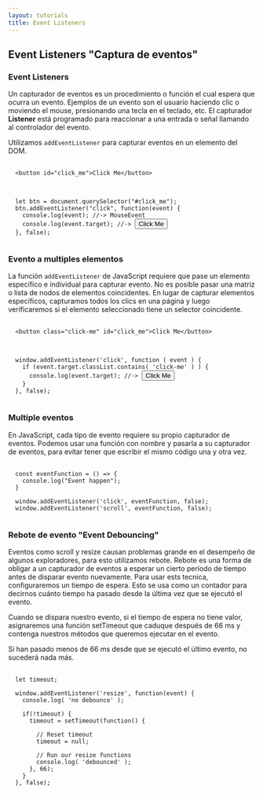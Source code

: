```yaml
---
layout: tutorials
title: Event Listeners
---
```

<h2 class="tutorials-content__sub-title">Event Listeners "Captura de eventos"</h2>

<h3 class="tutorials-content__sub-title">Event Listeners</h3>

<p class="tutorials-content__text">Un capturador de eventos es un procedimiento o función el cual espera que ocurra un evento. Ejemplos de un evento son el usuario haciendo clic o moviendo el mouse, presionando una tecla en el teclado, etc. El capturador <b>Listener</b> está programado para reaccionar a una entrada o señal llamando al controlador del evento.</p>

<p class="tutorials-content__text">Utilizamos <code class="tutorials__code">addEventListener</code> para capturar eventos en un elemento del DOM.</p>

<pre>
  <code class="language-html">
  &#60;button id="click_me"&#62;Click Me&#60;/button&#62;
  </code>
</pre>

<pre>
  <code class="language-javascript">
  let btn = document.querySelector("#click_me");
  btn.addEventListener("click", function(event) {
    console.log(event); //-> MouseEvent
    console.log(event.target); //-> <button id="click_me">Click Me</button>
  }, false);
  </code>
</pre>

<h3 class="tutorials-content__sub-title">Evento a multiples elementos</h3>

<p class="tutorials-content__text">La función <code class="tutorials__code">addEventListener</code> de JavaScript requiere que pase un elemento específico e individual para capturar evento. No es posible pasar una matriz o lista de nodos de elementos coincidentes. En lugar de capturar elementos específicos, capturamos todos los clics en una página y luego verificaremos si el elemento seleccionado tiene un selector coincidente.</p>

<pre>
  <code class="language-html">
  &#60;button class="click-me" id="click_me"&#62;Click Me&#60;/button&#62;
  </code>
</pre>

<pre>
  <code class="language-javascript">
  window.addEventListener('click', function ( event ) {
    if (event.target.classList.contains( 'click-me' ) ) {
      console.log(event.target); //-> <button id="click_me">Click Me</button>
    }
  }, false);
  </code>
</pre>

<h3 class="tutorials-content__sub-title">Multiple eventos</h3>

<p class="tutorials-content__text">En JavaScript, cada tipo de evento requiere su propio capturador de eventos. Podemos usar una función con nombre y pasarla a su capturador de eventos, para evitar tener que escribir el mismo código una y otra vez.</p>

<pre>
  <code class="language-javascript">
  const eventFunction = () => {
    console.log("Event happen");
  }

  window.addEventListener('click', eventFunction, false);
  window.addEventListener('scroll', eventFunction, false);
  </code>
</pre>

<h3 class="tutorials-content__sub-title">Rebote de evento "Event Debouncing"</h3>

<p class="tutorials-content__text">Eventos como scroll y resize causan problemas grande en el desempeño de algunos exploradores, para esto utilizamos rebote. Rebote es una forma de obligar a un capturador de eventos a esperar un cierto período de tiempo antes de disparar evento nuevamente. Para usar ests tecnica, configuraremos un tiempo de espera. Esto se usa como un contador para decirnos cuánto tiempo ha pasado desde la última vez que se ejecutó el evento.</p>

<p class="tutorials-content__text">Cuando se dispara nuestro evento, si el tiempo de espera no tiene valor, asignaremos una función setTimeout que caduque después de 66 ms y contenga nuestros métodos que queremos ejecutar en el evento.</p>

<p class="tutorials-content__text">Si han pasado menos de 66 ms desde que se ejecutó el último evento, no sucederá nada más.</p>

<pre>
  <code class="language-javascript">
  let timeout;

  window.addEventListener('resize', function(event) {
    console.log( 'no debounce' );

    if(!timeout) {
      timeout = setTimeout(function() {

        // Reset timeout
        timeout = null;

        // Run our resize functions
        console.log( 'debounced' );
      }, 66);
    }
  }, false);
  </code>
</pre>
